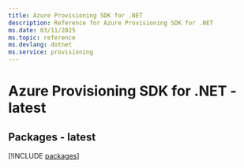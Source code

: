 ```yaml
---
title: Azure Provisioning SDK for .NET
description: Reference for Azure Provisioning SDK for .NET
ms.date: 03/11/2025
ms.topic: reference
ms.devlang: dotnet
ms.service: provisioning
---
```

# Azure Provisioning SDK for .NET - latest
## Packages - latest
[!INCLUDE [packages](provisioning-index.md)]